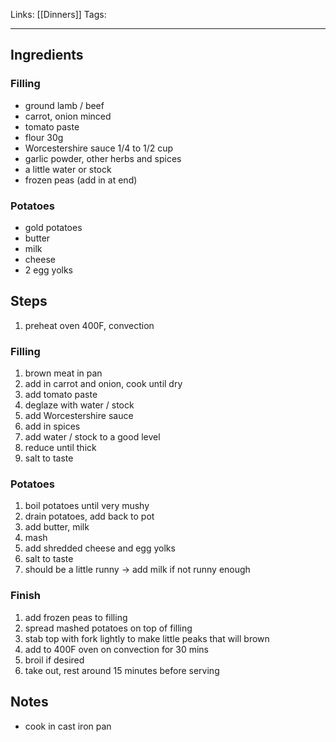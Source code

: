 Links: [[Dinners]]
Tags: 

---

## Ingredients
### Filling
- ground lamb / beef
- carrot, onion minced
- tomato paste
- flour 30g
- Worcestershire sauce 1/4 to 1/2 cup
- garlic powder, other herbs and spices
- a little water or stock
- frozen peas (add in at end)
### Potatoes
- gold potatoes
- butter
- milk
- cheese
- 2 egg yolks
## Steps
1. preheat oven 400F, convection
### Filling
1. brown meat in pan
2. add in carrot and onion, cook until dry
3. add tomato paste
4. deglaze with water / stock
5. add Worcestershire sauce
6. add in spices
7. add water / stock to a good level
8. reduce until thick
9. salt to taste
### Potatoes
1. boil potatoes until very mushy
2. drain potatoes, add back to pot
3. add butter, milk
4. mash
5. add shredded cheese and egg yolks
6. salt to taste
7. should be a little runny -> add milk if not runny enough
### Finish
1. add frozen peas to filling
2. spread mashed potatoes on top of filling
3. stab top with fork lightly to make little peaks that will brown
4. add to 400F oven on convection for 30 mins
5. broil if desired
6. take out, rest around 15 minutes before serving
## Notes
- cook in cast iron pan